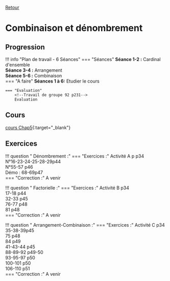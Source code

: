 [Retour](../../Chap.md)
# Combinaison et dénombrement

## Progression
!!! info "Plan de travail - 6 Séances"
    === "Séances" 
        **Séance 1-2 :** Cardinal d'ensemble  
        **Séance 3-4 :** Arrangement  
        **Séance 5-6 :**  Combinaison  
    === "A faire"
        **Séances 1 à 6:** Etudier le cours  
    
    === "Evaluation"  
        <!--Travail de groupe 92 p231-->  
        Evaluation 
    
## Cours 
[cours Chap5](./Cours_chap5.pdf){:target="_blank"}

## Exercices 

        
!!! question " Dénombrement :"
    === "Exercices :" 
        Activité A p p34  
        N°16-23-24-25-28-29p44  
        N°55-57 p46  
        Démo : 68-69p47  
    === "Correction :" 
        A venir
      <!--   [16-23-24-25-28-29](./corr/16-23-24-25-28-29.pdf){:target="_blank"}   -->
      <!--   [55-57](./corr/55-57.pdf){:target="_blank"}   -->
      <!--   [68-69](./corr/68-69.pdf){:target="_blank"}   -->
        
!!! question " Factorielle :" 
    === "Exercices :" 
         Activité B p34  
         17-18 p44  
         32-33 p45   
         76-77 p48  
         81 p48  
    === "Correction :" 
        A venir  
         <!--   [17-18](./corr/17-18.pdf){:target="_blank"}   -->
         <!--   [32-33](./corr/32-33.pdf){:target="_blank"}   -->
         <!--   [76-77](./corr/76-77.pdf){:target="_blank"}   -->
         <!--   [81](./corr/81.pdf){:target="_blank"}   -->
         
        
!!! question " Arrangement-Combinaison :"
    === "Exercices :" 
        Activité C p34  
        35-38-39p45  
        75 p48  
        84 p49  
        41-43-44 p45  
        88-89-92 p49-50  
        93-95-97 p50  
        100-101 p50  
        106-110 p51  
    === "Correction :" 
        A venir  
        <!--   [35-38-39](./corr/35-38-39.pdf){:target="_blank"}   -->
        <!--   [75](./corr/75.pdf){:target="_blank"}   -->
        <!--   [84](./corr/84.pdf){:target="_blank"}   -->
        <!--   [41-43-44](./corr/41-43-44.pdf){:target="_blank"}   -->
        <!--   [88-89-92](./corr/88-89-92.pdf){:target="_blank"}   -->
        <!--   [93-95-97](./corr/93-95-97.pdf){:target="_blank"}   -->
        <!--   [100-101](./corr/100-101.pdf){:target="_blank"}   -->
        <!--   [106-110](./corr/106-110.pdf){:target="_blank"}   -->
        
        

